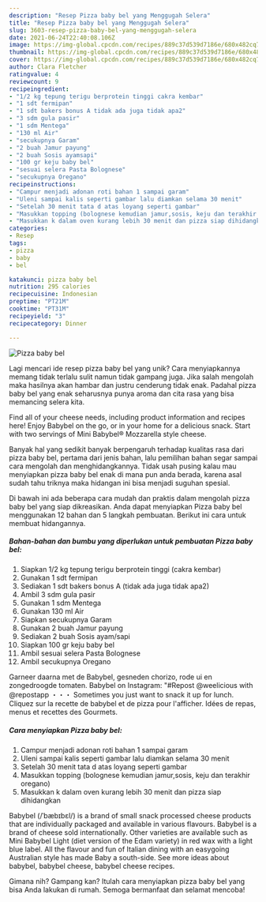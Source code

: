 ```yaml
---
description: "Resep Pizza baby bel yang Menggugah Selera"
title: "Resep Pizza baby bel yang Menggugah Selera"
slug: 3603-resep-pizza-baby-bel-yang-menggugah-selera
date: 2021-06-24T22:40:08.106Z
image: https://img-global.cpcdn.com/recipes/889c37d539d7186e/680x482cq70/pizza-baby-bel-foto-resep-utama.jpg
thumbnail: https://img-global.cpcdn.com/recipes/889c37d539d7186e/680x482cq70/pizza-baby-bel-foto-resep-utama.jpg
cover: https://img-global.cpcdn.com/recipes/889c37d539d7186e/680x482cq70/pizza-baby-bel-foto-resep-utama.jpg
author: Clara Fletcher
ratingvalue: 4
reviewcount: 9
recipeingredient:
- "1/2 kg tepung terigu berprotein tinggi cakra kembar"
- "1 sdt fermipan"
- "1 sdt bakers bonus A tidak ada juga tidak apa2"
- "3 sdm gula pasir"
- "1 sdm Mentega"
- "130 ml Air"
- "secukupnya Garam"
- "2 buah Jamur payung"
- "2 buah Sosis ayamsapi"
- "100 gr keju baby bel"
- "sesuai selera Pasta Bolognese"
- "secukupnya Oregano"
recipeinstructions:
- "Campur menjadi adonan roti bahan 1 sampai garam"
- "Uleni sampai kalis seperti gambar lalu diamkan selama 30 menit"
- "Setelah 30 menit tata d atas loyang seperti gambar"
- "Masukkan topping (bolognese kemudian jamur,sosis, keju dan terakhir oregano)"
- "Masukkan k dalam oven kurang lebih 30 menit dan pizza siap dihidangkan"
categories:
- Resep
tags:
- pizza
- baby
- bel

katakunci: pizza baby bel 
nutrition: 295 calories
recipecuisine: Indonesian
preptime: "PT21M"
cooktime: "PT31M"
recipeyield: "3"
recipecategory: Dinner

---
```



![Pizza baby bel](https://img-global.cpcdn.com/recipes/889c37d539d7186e/680x482cq70/pizza-baby-bel-foto-resep-utama.jpg)

Lagi mencari ide resep pizza baby bel yang unik? Cara menyiapkannya memang tidak terlalu sulit namun tidak gampang juga. Jika salah mengolah maka hasilnya akan hambar dan justru cenderung tidak enak. Padahal pizza baby bel yang enak seharusnya punya aroma dan cita rasa yang bisa memancing selera kita.

Find all of your cheese needs, including product information and recipes here! Enjoy Babybel on the go, or in your home for a delicious snack. Start with two servings of Mini Babybel® Mozzarella style cheese.

Banyak hal yang sedikit banyak berpengaruh terhadap kualitas rasa dari pizza baby bel, pertama dari jenis bahan, lalu pemilihan bahan segar sampai cara mengolah dan menghidangkannya. Tidak usah pusing kalau mau menyiapkan pizza baby bel enak di mana pun anda berada, karena asal sudah tahu triknya maka hidangan ini bisa menjadi suguhan spesial.


Di bawah ini ada beberapa cara mudah dan praktis dalam mengolah pizza baby bel yang siap dikreasikan. Anda dapat menyiapkan Pizza baby bel menggunakan 12 bahan dan 5 langkah pembuatan. Berikut ini cara untuk membuat hidangannya.

<!--inarticleads1-->

##### Bahan-bahan dan bumbu yang diperlukan untuk pembuatan Pizza baby bel:

1. Siapkan 1/2 kg tepung terigu berprotein tinggi (cakra kembar)
1. Gunakan 1 sdt fermipan
1. Sediakan 1 sdt bakers bonus A (tidak ada juga tidak apa2)
1. Ambil 3 sdm gula pasir
1. Gunakan 1 sdm Mentega
1. Gunakan 130 ml Air
1. Siapkan secukupnya Garam
1. Gunakan 2 buah Jamur payung
1. Sediakan 2 buah Sosis ayam/sapi
1. Siapkan 100 gr keju baby bel
1. Ambil sesuai selera Pasta Bolognese
1. Ambil secukupnya Oregano


Garneer daarna met de Babybel, gesneden chorizo, rode ui en zongedroogde tomaten. Babybel on Instagram: &#34;#Repost @weelicious with @repostapp ・・・ Sometimes you just want to snack it up for lunch. Cliquez sur la recette de babybel et de pizza pour l&#39;afficher. Idées de repas, menus et recettes des Gourmets. 

<!--inarticleads2-->

##### Cara menyiapkan Pizza baby bel:

1. Campur menjadi adonan roti bahan 1 sampai garam
1. Uleni sampai kalis seperti gambar lalu diamkan selama 30 menit
1. Setelah 30 menit tata d atas loyang seperti gambar
1. Masukkan topping (bolognese kemudian jamur,sosis, keju dan terakhir oregano)
1. Masukkan k dalam oven kurang lebih 30 menit dan pizza siap dihidangkan


Babybel (/ˈbæbɪbɛl/) is a brand of small snack processed cheese products that are individually packaged and available in various flavours. Babybel is a brand of cheese sold internationally. Other varieties are available such as Mini Babybel Light (diet version of the Edam variety) in red wax with a light blue label. All the flavour and fun of Italian dining with an easygoing Australian style has made Baby a south-side. See more ideas about babybel, babybel cheese, babybel cheese recipes. 

Gimana nih? Gampang kan? Itulah cara menyiapkan pizza baby bel yang bisa Anda lakukan di rumah. Semoga bermanfaat dan selamat mencoba!
